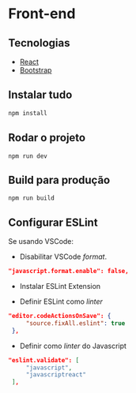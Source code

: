 # Front-end

## Tecnologias
+ [React](https://pt-br.reactjs.org/)
+ [Bootstrap](https://react-bootstrap.github.io/getting-started/introduction)

## Instalar tudo
 ```r
 npm install
 ```

## Rodar o projeto
```
npm run dev
```

## Build para produção
```
npm run build
```

## Configurar ESLint

Se usando VSCode:

 + Disabilitar VSCode *format*.

 ```json
 "javascript.format.enable": false,
 ```
 
 + Instalar ESLint Extension

 + Definir ESLint como *linter*
 ```json
 "editor.codeActionsOnSave": {
      "source.fixAll.eslint": true
  },
 ```

 + Definir como *linter* do Javascript
 ```json
 "eslint.validate": [
      "javascript",
      "javascriptreact"
  ],
 ```


